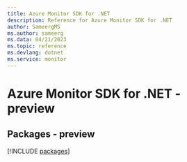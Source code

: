 ```yaml
---
title: Azure Monitor SDK for .NET
description: Reference for Azure Monitor SDK for .NET
author: SameergMS
ms.author: sameerg
ms.data: 04/21/2023
ms.topic: reference
ms.devlang: dotnet
ms.service: monitor
---
```

# Azure Monitor SDK for .NET - preview
## Packages - preview
[!INCLUDE [packages](monitor-index.md)]